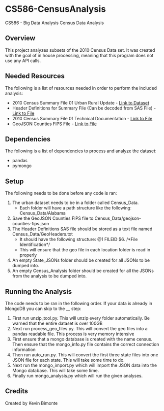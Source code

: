 # CS586-CensusAnalysis
CS586 - Big Data Analysis Census Data Analysis

## Overview
This project analyzes subsets of the 2010 Census Data set. It was created with the goal of in house processing, 
meaning that this program does not use any API calls.

## Needed Resources
The following is a list of resources needed in order to perform the included analysis:

- 2010 Census Summary File 01 Urban Rural Update - [Link to Dataset](https://www2.census.gov/census_2010/04-Summary_File_1/Urban_Rural_Update/)
- Header Definitions for Summary File (Can be decoded from SAS File) - [Link to File](https://www2.census.gov/census_2010/01-Redistricting_File--PL_94-171/pl_geohd_2010.sas)
- 2010 Census Summary File 01 Technical Documentation - [Link to File](https://www.census.gov/prod/cen2010/doc/sf1.pdf)
- GeoJSON Counties FIPS File - [Link to File](https://raw.githubusercontent.com/plotly/datasets/master/geojson-counties-fips.json)

## Dependencies
The following is a list of dependencies to process and analyze the dataset:

- pandas
- pymongo

## Setup
The following needs to be done before any code is ran:

1. The urban dataset needs to be in a folder called Census_Data.
    - Each folder will have a path structure like the following: Census_Data/Alabama
2. Save the GeoJSON Counties FIPS file to Census_Data/geojson-counties-fips.json
3. The Header Definitions SAS file should be stored as a text file named Census_Data/GeoHeaders.txt
    - It should have the following structure: @1 FILEID $6. /\*File Identification*/
    - This will ensure that the geo file in each location folder is read in properly
4. An empty State_JSONs folder should be created for all JSONs to be dumped into.
5. An empty Census_Analysis folder should be created for all the JSONs from the analysis to be dumped into.

## Running the Analysis
The code needs to be ran in the following order. If your data is already in MongoDB you can skip to the __ step:

1. First run unzip_tool.py. This will unzip every folder automatically. Be warned that the entire dataset is over 100GB
2. Next run process_geo_files.py. This will convert the geo files into a pandas readable file. This process is very memory intensive
3. First ensure that a mongo database is created with the name census. Then ensure that the mongo_info.py file contains the correct connection information
5. Then run auto_run.py. This will convert the first three state files into one JSON file for each state. This will take some time to do.
6. Next run the mongo_import.py which will import the JSON data into the Mongo database. This will take some time.
7. Finally run mongo_analysis.py which will run the given analyses. 

## Credits
Created by Kevin Bimonte
